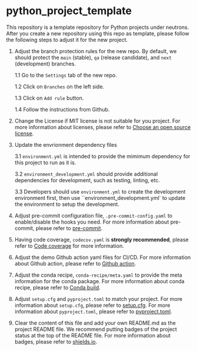 # python_project_template
This repository is a template repository for Python projects under neutrons.
After you create a new repository using this repo as template, please follow the following steps to adjust it for the new project.

1. Adjust the branch protection rules for the new repo. By default, we should protect the `main` (stable), `qa` (release candidate), and `next` (development) branches.

    1.1 Go to the `Settings` tab of the new repo.
    
    1.2 Click on `Branches` on the left side.
    
    1.3 Click on `Add rule` button.
    
    1.4 Follow the instructions from Github.

2. Change the License if MIT license is not suitable for you project. For more information about licenses, please refer to [Choose an open source license](https://choosealicense.com/).

3. Update the envrionment dependency files
    
    3.1 `environment.yml` is intended to provide the mimimum dependency for this project to run as it is.
    
    3.2 `environment_development.yml` should provide additional dependencies for development, such as testing, linting, etc.
    
    3.3 Developers should use `environment.yml` to create the development environment first, then use ``environment_development.yml` to update the environment to setup the development.

4. Adjust pre-commit configuration file, `.pre-commit-config.yaml` to enable/disable the hooks you need. For more information about pre-commit, please refer to [pre-commit](https://pre-commit.com/).

5. Having code coverage, `codecov.yaml` is **strongly recommended**, please refer to [Code coverage](https://coverage.readthedocs.io/en/coverage-5.5/) for more information.

6. Adjust the demo Github action yaml files for CI/CD. For more information about Github action, please refer to [Github action](https://docs.github.com/en/actions).

7. Adjust the conda recipe, `conda-recipe/meta.yaml` to provide the meta information for the conda package. For more information about conda recipe, please refer to [Conda build](https://docs.conda.io/projects/conda-build/en/latest/).

8. Adjust `setup.cfg` and `pyproject.toml` to match your project. For more information about `setup.cfg`, please refer to [setup.cfg](https://setuptools.readthedocs.io/en/latest/userguide/declarative_config.html). For more information about `pyproject.toml`, please refer to [pyproject.toml](https://www.python.org/dev/peps/pep-0518/).

9. Clear the content of this file and add your own README.md as the project README file. We recommend putting badges of the project status at the top of the README file. For more information about badges, please refer to [shields.io](https://shields.io/).

